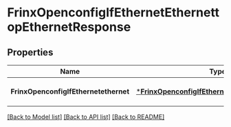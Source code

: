# FrinxOpenconfigIfEthernetEthernettopEthernetResponse

## Properties
Name | Type | Description | Notes
------------ | ------------- | ------------- | -------------
**FrinxOpenconfigIfEthernetethernet** | [***FrinxOpenconfigIfEthernetEthernettopEthernet**](frinx.openconfig.if.ethernet.ethernettop.Ethernet.md) |  | [optional] [default to null]

[[Back to Model list]](../README.md#documentation-for-models) [[Back to API list]](../README.md#documentation-for-api-endpoints) [[Back to README]](../README.md)


